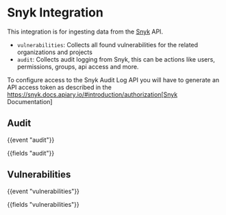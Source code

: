 # Snyk Integration

This integration is for ingesting data from the [Snyk](https://snyk.io/) API.

- `vulnerabilities`: Collects all found vulnerabilities for the related organizations and projects
- `audit`: Collects audit logging from Snyk, this can be actions like users, permissions, groups, api access and more.

To configure access to the Snyk Audit Log API you will have to generate an API access token as described in the https://snyk.docs.apiary.io/#introduction/authorization[Snyk Documentation]


## Audit

{{event "audit"}}

{{fields "audit"}}

## Vulnerabilities

{{event "vulnerabilities"}}

{{fields "vulnerabilities"}}

